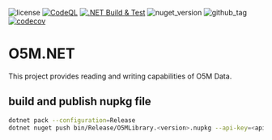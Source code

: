 ![license](https://img.shields.io/github/license/ringostarr80/O5M.NET)
[![CodeQL](https://github.com/ringostarr80/O5M.NET/actions/workflows/github-code-scanning/codeql/badge.svg)](https://github.com/ringostarr80/O5M.NET/actions/workflows/github-code-scanning/codeql)
[![.NET Build & Test](https://github.com/ringostarr80/O5M.NET/actions/workflows/dotnet.yml/badge.svg)](https://github.com/ringostarr80/O5M.NET/actions/workflows/dotnet.yml)
![nuget_version](https://img.shields.io/nuget/v/O5MLibrary)
![github_tag](https://img.shields.io/github/v/tag/ringostarr80/O5M.NET?sort=semver)
[![codecov](https://codecov.io/gh/ringostarr80/O5M.NET/graph/badge.svg?token=7J64CBACA6)](https://codecov.io/gh/ringostarr80/O5M.NET)

# O5M.NET
This project provides reading and writing capabilities of O5M Data.

## build and publish nupkg file
```sh
dotnet pack --configuration=Release
dotnet nuget push bin/Release/O5MLibrary.<version>.nupkg --api-key=<api-key>
```
